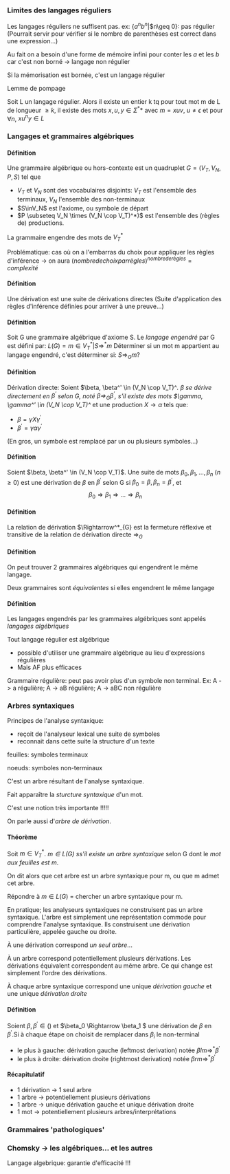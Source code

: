 ### Limites des langages réguliers

Les langages réguliers ne suffisent pas. ex: {$a^nb^n$|$n\geq 0}: pas régulier (Pourrait servir pour vérifier si le nombre de parenthèses est correct dans une expression...)

Au fait on a besoin d'une forme de mémoire infini pour conter les _a_ et les _b_ car c'est non borné -> langage non régulier

Si la mémorisation est bornée, c'est un langage régulier

Lemme de pompage

Soit L un langage régulier. Alors il existe un entier k tq pour tout mot m de L de longueur $\geq k$, il existe des mots $x, u, y \in \Sigma^{*}$*
avec $m = xuv$, $u \neq \epsilon$ et pour $\forall n$, $xu^ny \in L$

### Langages et grammaires algébriques

#### Définition

Une grammaire algébrique ou hors-contexte est un quadruplet $G=(V_T, V_N, P, S)$ tel que
- $V_T$ et $V_N$ sont des vocabulaires disjoints: $V_T$ est l'ensemble des terminaux, $V_N$ l'ensemble des non-terminaux
- $S\inV_N$ est l'axiome, ou symbole de départ
- $P \subseteq V_N \times (V_N \cop V_T)^*)$ est l'ensemble des (règles de) productions.

La grammaire engendre des mots de $V_T^*$

Problématique: cas où on a l'embarras du choix pour appliquer les règles d'inférence -> on aura $(nombre de choix par règles)^{nombre de règles} = complexité$

#### Définition

Une dérivation est une suite de dérivations directes (Suite d'application des règles d'inférence définies pour arriver à une preuve...)

#### Définition

Soit G une grammaire algébrique d'axiome S. Le _langage engendré_ par G est défini par:
$L(G)={m \in V_T^*|S \Rightarrow^*m}$
Déterminer si un mot m appartient au langage engendré, c'est déterminer si: $S\Rightarrow_{G} m ?$

#### Définition

Dérivation directe: Soient $\beta, \beta^' \in (V_N \cop V_T)^*. $\beta$ se dérive directement en $\beta^'$ selon G, noté $\beta \Rightarrow_{G} \beta^'$, s'il existe des mots
$\gamma, \gamma^' \in (V_N \cop V_T)^* et une production $X \rightarrow \alpha$ tels que:
- $\beta = \gamma X \gamma^'$
- $\beta^' = \gamma \alpha \gamma^'$

(En gros, un symbole est remplacé par un ou plusieurs symboles...)

#### Définition

Soient $\beta, \beta^' \in (V_N \cop V_T)$.
Une suite de mots $\beta_0, \beta_1, \dots, \beta_n$  $(n \geq 0)$ est une dérivation de $\beta$ en $\beta^'$ selon G si $\beta_0 = \beta, \beta_n = \beta^'$, et
$$ \beta_0 \Rightarrow \beta_1 \Rightarrow \dots \Rightarrow \beta_n$$

#### Définition

La relation de dérivation $\Rightarrow^*_{G} est la fermeture réflexive et transitive de la relation de dérivation directe $\Rightarrow_{G}$

#### Définition

On peut trouver 2 grammaires algébriques qui engendrent le même langage.

Deux grammaires sont _équivalentes_ si elles engendrent le même langage

#### Définition

Les langages engendrés par les grammaires algébriques sont appelés _langages algébriques_

Tout langage régulier est algébrique

- possible d'utiliser une grammaire algébrique au lieu d'expressions régulières
- Mais AF plus efficaces

Grammaire régulière: peut pas avoir plus d'un symbole non terminal. Ex: A -> a régulière; A -> aB régulière; A -> aBC non régulière

### Arbres syntaxiques

Principes de l'analyse syntaxique:
- reçoit de l'analyseur lexical une suite de symboles
- reconnait dans cette suite la structure d'un texte

feuilles: symboles terminaux

noeuds: symboles non-terminaux

C'est un arbre résultant de l'analyse syntaxique.

Fait apparaître la _sturcture syntaxique_ d'un mot.

C'est une notion très importante !!!!!

On parle aussi d'_arbre de dérivation_.

#### Théorème

Soit $m \in V_T^*$. _$m \in L(G)$ ss'il existe un arbre syntaxique_ selon G dont le _mot aux feuilles est m_.

On dit alors que cet arbre est un arbre syntaxique pour m, ou que m admet cet arbre.

Répondre à $m \in L(G)$ = chercher un arbre syntaxique pour m.

En pratique; les analyseurs syntaxiques ne construisent pas un arbre syntaxique. L'arbre est simplement une représentation commode pour comprendre l'analyse syntaxique.
Ils construisent une dérivation particulière, appelée gauche ou droite.

À une dérivation correspond _un seul arbre_...

À un arbre correspond potentiellement plusieurs dérivations. Les dérivations équivalent correspondent au même arbre. Ce qui change est simplement l'ordre des dérivations.

À chaque arbre syntaxique correspond une unique _dérivation gauche_ et une unique _dérivation droite_

#### Définition

Soient $\beta, \beta^' \in ()$ et $\beta_0 \Rightarrow \beta_1 $ une dérivation de $\beta$ en $\beta^'$.Si à chaque étape on choisit de remplacer dans $\beta_i$ le non-terminal
- le plus à gauche: dérivation gauche (leftmost derivation) notée $\beta lm\Rightarrow ^* \beta^'$
- le plus à droite: dérivation droite (rightmost derivation) notée $\beta rm\Rightarrow^* \beta^'$

#### Récapitulatif

- 1 dérivation -> 1 seul arbre
- 1 arbre -> potentiellement plusieurs dérivations
- 1 arbre -> unique dérivation gauche et unique dérivation droite
- 1 mot -> potentiellement plusieurs arbres/interprétations

### Grammaires 'pathologiques'

### Chomsky -> les algébriques... et les autres


Langage algebrique: garantie d'efficacité !!!
